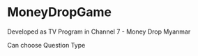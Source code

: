 # MoneyDropGame

Developed as TV Program in Channel 7 - Money Drop Myanmar

Can choose Question Type
